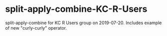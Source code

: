 # split-apply-combine-KC-R-Users
split-apply-combine for KC R Users group on 2019-07-20.  Includes example of new "curly-curly" operator.
